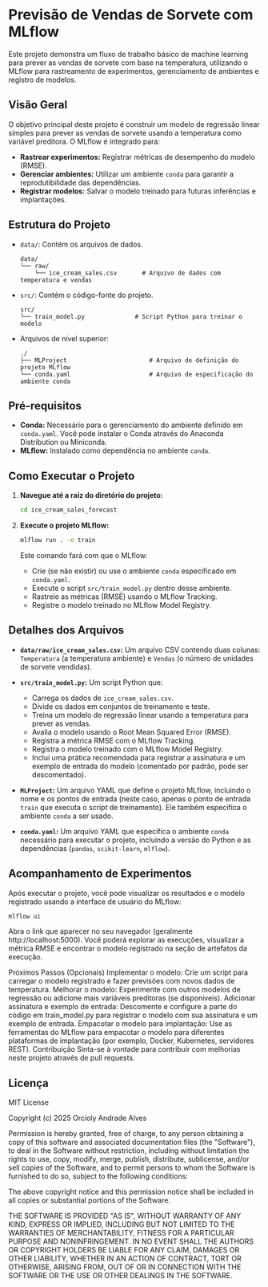 # Previsão de Vendas de Sorvete com MLflow

Este projeto demonstra um fluxo de trabalho básico de machine learning para prever as vendas de sorvete com base na temperatura, utilizando o MLflow para rastreamento de experimentos, gerenciamento de ambientes e registro de modelos.

## Visão Geral

O objetivo principal deste projeto é construir um modelo de regressão linear simples para prever as vendas de sorvete usando a temperatura como variável preditora. O MLflow é integrado para:

* **Rastrear experimentos:** Registrar métricas de desempenho do modelo (RMSE).
* **Gerenciar ambientes:** Utilizar um ambiente `conda` para garantir a reprodutibilidade das dependências.
* **Registrar modelos:** Salvar o modelo treinado para futuras inferências e implantações.

## Estrutura do Projeto

* `data/`: Contém os arquivos de dados.
    ```
    data/
    └── raw/
        └── ice_cream_sales.csv       # Arquivo de dados com temperatura e vendas
    ```
* `src/`: Contém o código-fonte do projeto.
    ```
    src/
    └── train_model.py              # Script Python para treinar o modelo
    ```
* Arquivos de nível superior:
    ```
    ./
    ├── MLProject                       # Arquivo de definição do projeto MLflow
    └── conda.yaml                      # Arquivo de especificação do ambiente conda
    ```

## Pré-requisitos

* **Conda:** Necessário para o gerenciamento do ambiente definido em `conda.yaml`. Você pode instalar o Conda através do Anaconda Distribution ou Miniconda.
* **MLflow:** Instalado como dependência no ambiente `conda`.

## Como Executar o Projeto

1.  **Navegue até a raiz do diretório do projeto:**

    ```bash
    cd ice_cream_sales_forecast
    ```

2.  **Execute o projeto MLflow:**

    ```bash
    mlflow run . -e train
    ```

    Este comando fará com que o MLflow:
    * Crie (se não existir) ou use o ambiente `conda` especificado em `conda.yaml`.
    * Execute o script `src/train_model.py` dentro desse ambiente.
    * Rastreie as métricas (RMSE) usando o MLflow Tracking.
    * Registre o modelo treinado no MLflow Model Registry.

## Detalhes dos Arquivos

* **`data/raw/ice_cream_sales.csv`:** Um arquivo CSV contendo duas colunas: `Temperatura` (a temperatura ambiente) e `Vendas` (o número de unidades de sorvete vendidas).

* **`src/train_model.py`:** Um script Python que:
    * Carrega os dados de `ice_cream_sales.csv`.
    * Divide os dados em conjuntos de treinamento e teste.
    * Treina um modelo de regressão linear usando a temperatura para prever as vendas.
    * Avalia o modelo usando o Root Mean Squared Error (RMSE).
    * Registra a métrica RMSE com o MLflow Tracking.
    * Registra o modelo treinado com o MLflow Model Registry.
    * Inclui uma prática recomendada para registrar a assinatura e um exemplo de entrada do modelo (comentado por padrão, pode ser descomentado).

* **`MLProject`:** Um arquivo YAML que define o projeto MLflow, incluindo o nome e os pontos de entrada (neste caso, apenas o ponto de entrada `train` que executa o script de treinamento). Ele também especifica o ambiente `conda` a ser usado.

* **`conda.yaml`:** Um arquivo YAML que especifica o ambiente `conda` necessário para executar o projeto, incluindo a versão do Python e as dependências (`pandas`, `scikit-learn`, `mlflow`).

## Acompanhamento de Experimentos

Após executar o projeto, você pode visualizar os resultados e o modelo registrado usando a interface de usuário do MLflow:

```bash
mlflow ui
```

Abra o link que aparecer no seu navegador (geralmente http://localhost:5000). Você poderá explorar as execuções, visualizar a métrica RMSE e encontrar o modelo registrado na seção de artefatos da execução.

Próximos Passos (Opcionais)
Implementar o modelo: Crie um script para carregar o modelo registrado e fazer previsões com novos dados de temperatura.
Melhorar o modelo: Experimente com outros modelos de regressão ou adicione mais variáveis preditoras (se disponíveis).
Adicionar assinatura e exemplo de entrada: Descomente e configure a parte do código em train_model.py para registrar o modelo com sua assinatura e um exemplo de entrada.
Empacotar o modelo para implantação: Use as ferramentas do MLflow para empacotar o modelo para diferentes plataformas de implantação (por exemplo, Docker, Kubernetes, servidores REST).
Contribuição
Sinta-se à vontade para contribuir com melhorias neste projeto através de pull requests.

## Licença

MIT License

Copyright (c) 2025 Orcioly Andrade Alves

Permission is hereby granted, free of charge, to any person obtaining a copy
of this software and associated documentation files (the "Software"), to deal
in the Software without restriction, including without limitation the rights
to use, copy, modify, merge, publish, distribute, sublicense, and/or sell
copies of the Software, and to permit persons to whom the Software is
furnished to do so, subject to the following conditions:

The above copyright notice and this permission notice shall be included in all
copies or substantial portions of the Software.

THE SOFTWARE IS PROVIDED "AS IS", WITHOUT WARRANTY OF ANY KIND, EXPRESS OR
IMPLIED, INCLUDING BUT NOT LIMITED TO THE WARRANTIES OF MERCHANTABILITY,
FITNESS FOR A PARTICULAR PURPOSE AND NONINFRINGEMENT. IN NO EVENT SHALL THE
AUTHORS OR COPYRIGHT HOLDERS BE LIABLE FOR ANY CLAIM, DAMAGES OR OTHER
LIABILITY, WHETHER IN AN ACTION OF CONTRACT, TORT OR OTHERWISE, ARISING FROM,
OUT OF OR IN CONNECTION WITH THE SOFTWARE OR THE USE OR OTHER DEALINGS IN THE
SOFTWARE.
